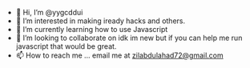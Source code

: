 - 👋 Hi, I’m @yygcddui
- 👀 I’m interested in making iready hacks and others.
- 🌱 I’m currently learning how to use Javascript
- 💞️ I’m looking to collaborate on idk im new but if you can help me run javascript that would be great.
- 📫 How to reach me ... email me at zilabdulahad72@gmail.com

<!---
yygcddui/yygcddui is a ✨ special ✨ repository because its `README.md` (this file) appears on your GitHub profile.
You can click the Preview link to take a look at your changes.
--->
